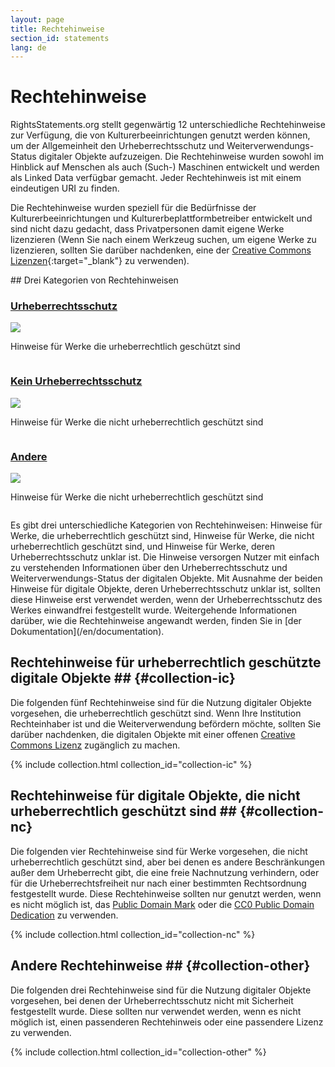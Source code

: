 ```yaml
---
layout: page
title: Rechtehinweise
section_id: statements
lang: de
---
```


# Rechtehinweise

RightsStatements.org stellt gegenwärtig 12 unterschiedliche Rechtehinweise zur Verfügung, die von Kulturerbeeinrichtungen genutzt werden können, um der Allgemeinheit den Urheberrechtsschutz und Weiterverwendungs-Status digitaler Objekte aufzuzeigen. Die Rechtehinweise wurden sowohl im Hinblick auf Menschen als auch (Such-) Maschinen entwickelt und werden als Linked Data verfügbar gemacht. Jeder Rechtehinweis  ist mit einem eindeutigen URI zu finden.

Die Rechtehinweise wurden speziell für die Bedürfnisse der Kulturerbeeinrichtungen und Kulturerbeplattformbetreiber entwickelt und sind nicht dazu gedacht, dass Privatpersonen damit eigene Werke lizenzieren (Wenn Sie nach einem Werkzeug suchen, um eigene Werke zu lizenzieren, sollten Sie darüber nachdenken, eine der [Creative Commons Lizenzen](https://creativecommons.org/licenses/){:target="_blank"} zu verwenden).

<div class="box">
## Drei Kategorien von Rechtehinweisen

<div class="row" markdown="0">
  <div class="medium-4 columns">
    <div class="statements-category-teaser">
      <a href="#collection-ic"><h3>Urheberrechtsschutz</h3></a>
      <a href="#collection-ic">
        <img src="{{ site.url }}{{ site.baseurl }}/files/icons/InC.Icon-Only.dark.svg" />
      </a>
      <p>Hinweise für Werke die urheberrechtlich geschützt sind</p>
    </div>
  </div>
  <div class="medium-4 columns">
    <div class="statements-category-teaser">
      <a href="#collection-nc"><h3>Kein Urheberrechtsschutz </h3></a>
      <a href="#collection-nc">
        <img src="{{ site.url }}{{ site.baseurl }}/files/icons/NoC.Icon-Only.dark.svg" />
      </a>
      <p>Hinweise für Werke die nicht urheberrechtlich geschützt sind</p>
    </div>
  </div>
  <div class="medium-4 columns">
    <div class="statements-category-teaser">
      <a href="#collection-other"><h3>Andere</h3></a>
      <a href="#collection-other">
        <img src="{{ site.url }}{{ site.baseurl }}/files/icons/Other.Icon-Only.dark.svg" />
      </a>
      <p>Hinweise für Werke die nicht urheberrechtlich geschützt sind</p>
    </div>
  </div>
</div>
<div>
  <p>Es gibt drei unterschiedliche Kategorien von Rechtehinweisen:
Hinweise für Werke, die urheberrechtlich geschützt sind, Hinweise für Werke, die nicht urheberrechtlich geschützt sind, und Hinweise für Werke, deren Urheberrechtsschutz unklar ist. Die Hinweise versorgen Nutzer mit einfach zu verstehenden Informationen über den Urheberrechtsschutz und Weiterverwendungs-Status der digitalen Objekte. Mit Ausnahme der beiden Hinweise für digitale Objekte, deren Urheberrechtsschutz unklar ist, sollten diese Hinweise erst verwendet werden, wenn der Urheberrechtsschutz des Werkes einwandfrei festgestellt wurde. Weitergehende Informationen darüber, wie die Rechtehinweise angewandt werden, finden Sie in [der Dokumentation](/en/documentation).</p>
</div>

</div>

## Rechtehinweise für urheberrechtlich geschützte digitale Objekte ## {#collection-ic}

Die folgenden fünf Rechtehinweise sind für die Nutzung digitaler Objekte vorgesehen, die urheberrechtlich geschützt sind. Wenn Ihre Institution Rechteinhaber ist und die Weiterverwendung befördern möchte, sollten Sie darüber nachdenken, die digitalen Objekte mit einer offenen [Creative Commons Lizenz](https://creativecommons.org/licenses/) zugänglich zu machen.

{% include collection.html collection_id="collection-ic" %}

## Rechtehinweise für digitale Objekte, die nicht urheberrechtlich geschützt sind ## {#collection-nc}

Die folgenden vier Rechtehinweise sind für Werke vorgesehen, die nicht urheberrechtlich geschützt sind, aber bei denen es andere Beschränkungen außer dem Urheberrecht gibt, die eine freie Nachnutzung verhindern, oder für die Urheberrechtsfreiheit nur nach einer bestimmten Rechtsordnung festgestellt wurde. Diese Rechtehinweise sollten nur genutzt werden, wenn es nicht möglich ist, das [Public Domain Mark](https://creativecommons.org/publicdomain/mark/1.0/) oder die [CC0 Public Domain Dedication](https://creativecommons.org/publicdomain/zero/1.0/) zu verwenden.

{% include collection.html collection_id="collection-nc" %}

## Andere Rechtehinweise ## {#collection-other}

Die folgenden drei Rechtehinweise sind für die Nutzung digitaler Objekte vorgesehen, bei denen der Urheberrechtsschutz nicht mit Sicherheit festgestellt wurde. Diese sollten nur verwendet werden, wenn es nicht möglich ist, einen passenderen Rechtehinweis oder eine passendere Lizenz zu verwenden.

{% include collection.html collection_id="collection-other" %}
